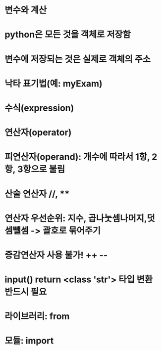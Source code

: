 # 변수와 계산
# python은 모든 것을 객체로 저장함
# 변수에 저장되는 것은 실제로 객체의 주소
# 낙타 표기법(예: myExam)

# 수식(expression)
# 연산자(operator)
# 피연산자(operand): 개수에 따라서 1항, 2항, 3항으로 불림

# 산술 연산자 //, **
# 연산자 우선순위: 지수, 곱나눗셈나머지,덧셈뺄셈 -> 괄호로 묶어주기
# 증감연산자 사용 불가! ++ -- 

# input() return <class 'str'> 타입 변환 반드시 필요

# 라이브러리: from
# 모듈: import
